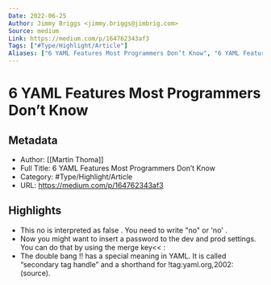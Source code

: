 ```yaml
---
Date: 2022-06-25
Author: Jimmy Briggs <jimmy.briggs@jimbrig.com>
Source: medium
Link: https://medium.com/p/164762343af3
Tags: ["#Type/Highlight/Article"]
Aliases: ["6 YAML Features Most Programmers Don’t Know", "6 YAML Features Most Programmers Don’t Know"]
---
```

# 6 YAML Features Most Programmers Don’t Know

## Metadata
- Author: [[Martin Thoma]]
- Full Title: 6 YAML Features Most Programmers Don’t Know
- Category: #Type/Highlight/Article
- URL: https://medium.com/p/164762343af3

## Highlights
- This no is interpreted as false . You need to write "no" or 'no' .
- Now you might want to insert a password to the dev and prod settings. You can do that by using the merge key<< :
- The double bang !! has a special meaning in YAML. It is called “secondary tag handle” and a shorthand for !tag:yaml.org,2002: (source).
